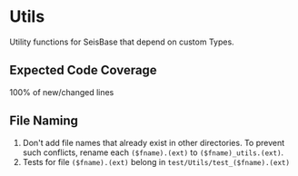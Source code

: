 # Utils
Utility functions for SeisBase that depend on custom Types.

## Expected Code Coverage
100% of new/changed lines

## File Naming
1. Don't add file names that already exist in other directories. To prevent
such conflicts, rename each `($fname).(ext)` to `($fname)_utils.(ext)`.
2. Tests for file `($fname).(ext)` belong in `test/Utils/test_($fname).(ext)`
